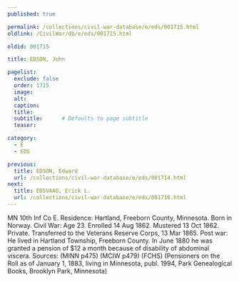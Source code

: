 ```yaml
---
published: true

permalink: /collections/civil-war-database/e/eds/001715.html
oldlink: /CivilWar/db/e/eds/001715.html

oldid: 001715

title: EDSON, John

pagelist:
  exclude: false
  order: 1715
  image: 
  alt:
  caption:
  title:
  subtitle:      # Defaults to page subtitle
  teaser:

category: 
  - E 
  - EDS

previous:
  title: EDSON, Edward
  url: /collections/civil-war-database/e/eds/001714.html  
next:
  title: EDSVAAG, Erick L.
  url: /collections/civil-war-database/e/eds/001716.html   
---
```

MN 10th Inf Co E. Residence: Hartland, Freeborn County, Minnesota. Born in Norway. Civil War: Age 23. Enrolled 14 Aug 1862. Mustered 13 Oct 1862. Private. Transferred to the Veterans Reserve Corps, 13 Mar 1865. Post war: He lived in Hartland Township, Freeborn County. In June 1880 he was granted a pension of $12 a month because of disability of abdominal viscera. Sources: (MINN p475) (MCIW p479) (FCHS) (Pensioners on the Roll as of January 1, 1883, living in Minnesota, publ. 1994, Park Genealogical Books, Brooklyn Park, Minnesota)